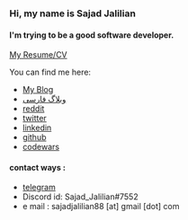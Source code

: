### Hi, my name is Sajad Jalilian

#### I'm trying to be a good software developer.

[My Resume/CV](https://github.com/SajadJalilian/Sajad_Jalilian_CV/blob/master/Sajad_Jalilian_CV.pdf)

You can find me here:
- [My Blog](https://sajadjalilian.blogspot.com)
- [وبلاگ فارسی](https://virgool.io/@SajadJ)
- [reddit](https://reddit.com/user/sajadj)
- [twitter](https://twitter.com/Sajad_Jalilian)
- [linkedin](https://linkedin.com/in/sajadjalilian)
- [github](https://github.com/SajadJalilian)
- [codewars](https://codewars.com/users/SajadJalilian)

#### contact ways :
- [telegram](https://t.me/sajadjalilian)
- Discord id: Sajad_Jalilian#7552
- e mail : sajadjalilian88 [at] gmail [dot] com
